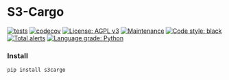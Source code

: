 # S3-Cargo

[![tests](https://github.com/montana-knowledge-management/s3-cargo/actions/workflows/ci.yml/badge.svg)](https://github.com/robust/actions)
[![codecov](https://codecov.io/gh/montana-knowledge-management/s3-cargo/branch/main/graph/badge.svg?token=KMYGW7NHWH)](https://codecov.io/gh/montana-knowledge-management/s3-cargo)
[![License: AGPL v3](https://img.shields.io/badge/License-AGPL%20v3-blue.svg)](https://www.gnu.org/licenses/agpl-3.0)
[![Maintenance](https://img.shields.io/badge/Maintained%3F-yes-green.svg)](https://GitHub.com/Naereen/StrapDown.js/graphs/commit-activity)
[![Code style: black](https://img.shields.io/badge/code%20style-black-000000.svg)](https://github.com/psf/black)
[![Total alerts](https://img.shields.io/lgtm/alerts/g/montana-knowledge-management/s3-cargo.svg?logo=lgtm&logoWidth=18)](https://lgtm.com/projects/g/montana-knowledge-management/s3-cargo/alerts/)
[![Language grade: Python](https://img.shields.io/lgtm/grade/python/g/montana-knowledge-management/s3-cargo.svg?logo=lgtm&logoWidth=18)](https://lgtm.com/projects/g/montana-knowledge-management/s3-cargo/context:python)


### Install
```shell
pip install s3cargo
```

